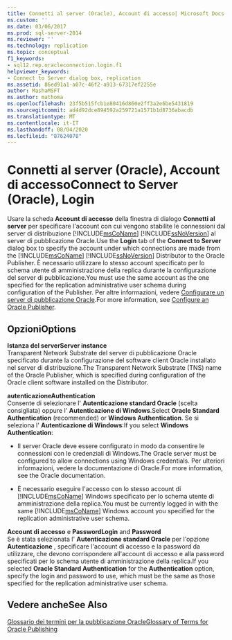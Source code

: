 ```yaml
---
title: Connetti al server (Oracle), Account di accesso| Microsoft Docs
ms.custom: ''
ms.date: 03/06/2017
ms.prod: sql-server-2014
ms.reviewer: ''
ms.technology: replication
ms.topic: conceptual
f1_keywords:
- sql12.rep.oracleconnection.login.f1
helpviewer_keywords:
- Connect to Server dialog box, replication
ms.assetid: 86ed91a1-a07c-46f2-a913-67317ef2255e
author: MashaMSFT
ms.author: mathoma
ms.openlocfilehash: 23f5b515fcb1e80416d860e2ff3a2e6be5431819
ms.sourcegitcommit: ad4d92dce894592a259721a1571b1d8736abacdb
ms.translationtype: MT
ms.contentlocale: it-IT
ms.lasthandoff: 08/04/2020
ms.locfileid: "87624078"
---
```

# <a name="connect-to-server-oracle-login"></a><span data-ttu-id="fc7cc-102">Connetti al server (Oracle), Account di accesso</span><span class="sxs-lookup"><span data-stu-id="fc7cc-102">Connect to Server (Oracle), Login</span></span>
  <span data-ttu-id="fc7cc-103">Usare la scheda **Account di accesso** della finestra di dialogo **Connetti al server** per specificare l'account con cui vengono stabilite le connessioni dal server di distribuzione [!INCLUDE[msCoName](../../includes/msconame-md.md)] [!INCLUDE[ssNoVersion](../../includes/ssnoversion-md.md)] al server di pubblicazione Oracle.</span><span class="sxs-lookup"><span data-stu-id="fc7cc-103">Use the **Login** tab of the **Connect to Server** dialog box to specify the account under which connections are made from the [!INCLUDE[msCoName](../../includes/msconame-md.md)] [!INCLUDE[ssNoVersion](../../includes/ssnoversion-md.md)] Distributor to the Oracle Publisher.</span></span> <span data-ttu-id="fc7cc-104">È necessario utilizzare lo stesso account specificato per lo schema utente di amministrazione della replica durante la configurazione del server di pubblicazione.</span><span class="sxs-lookup"><span data-stu-id="fc7cc-104">You must use the same account as the one specified for the replication administrative user schema during configuration of the Publisher.</span></span> <span data-ttu-id="fc7cc-105">Per altre informazioni, vedere [Configurare un server di pubblicazione Oracle](non-sql/configure-an-oracle-publisher.md).</span><span class="sxs-lookup"><span data-stu-id="fc7cc-105">For more information, see [Configure an Oracle Publisher](non-sql/configure-an-oracle-publisher.md).</span></span>  
  
## <a name="options"></a><span data-ttu-id="fc7cc-106">Opzioni</span><span class="sxs-lookup"><span data-stu-id="fc7cc-106">Options</span></span>  
 <span data-ttu-id="fc7cc-107">**Istanza del server**</span><span class="sxs-lookup"><span data-stu-id="fc7cc-107">**Server instance**</span></span>  
 <span data-ttu-id="fc7cc-108">Transparent Network Substrate del server di pubblicazione Oracle specificato durante la configurazione del software client Oracle installato nel server di distribuzione.</span><span class="sxs-lookup"><span data-stu-id="fc7cc-108">The Transparent Network Substrate (TNS) name of the Oracle Publisher, which is specified during configuration of the Oracle client software installed on the Distributor.</span></span>  
  
 <span data-ttu-id="fc7cc-109">**autenticazione**</span><span class="sxs-lookup"><span data-stu-id="fc7cc-109">**Authentication**</span></span>  
 <span data-ttu-id="fc7cc-110">Consente di selezionare l' **Autenticazione standard Oracle** (scelta consigliata) oppure l' **Autenticazione di Windows**.</span><span class="sxs-lookup"><span data-stu-id="fc7cc-110">Select **Oracle Standard Authentication** (recommended) or **Windows Authentication**.</span></span> <span data-ttu-id="fc7cc-111">Se si seleziona l' **Autenticazione di Windows**:</span><span class="sxs-lookup"><span data-stu-id="fc7cc-111">If you select **Windows Authentication**:</span></span>  
  
-   <span data-ttu-id="fc7cc-112">Il server Oracle deve essere configurato in modo da consentire le connessioni con le credenziali di Windows.</span><span class="sxs-lookup"><span data-stu-id="fc7cc-112">The Oracle server must be configured to allow connections using Windows credentials.</span></span> <span data-ttu-id="fc7cc-113">Per ulteriori informazioni, vedere la documentazione di Oracle.</span><span class="sxs-lookup"><span data-stu-id="fc7cc-113">For more information, see the Oracle documentation.</span></span>  
  
-   <span data-ttu-id="fc7cc-114">È necessario eseguire l'accesso con lo stesso account di [!INCLUDE[msCoName](../../includes/msconame-md.md)] Windows specificato per lo schema utente di amministrazione della replica.</span><span class="sxs-lookup"><span data-stu-id="fc7cc-114">You must be currently logged in with the same [!INCLUDE[msCoName](../../includes/msconame-md.md)] Windows account you specified for the replication administrative user schema.</span></span>  
  
 <span data-ttu-id="fc7cc-115">**Account di accesso** e **Password**</span><span class="sxs-lookup"><span data-stu-id="fc7cc-115">**Login** and **Password**</span></span>  
 <span data-ttu-id="fc7cc-116">Se è stata selezionata l' **Autenticazione standard Oracle** per l'opzione **Autenticazione** , specificare l'account di accesso e la password da utilizzare, che devono corrispondere all'account di accesso e alla password specificati per lo schema utente di amministrazione della replica.</span><span class="sxs-lookup"><span data-stu-id="fc7cc-116">If you selected **Oracle Standard Authentication** for the **Authentication** option, specify the login and password to use, which must be the same as those specified for the replication administrative user schema.</span></span>  
  
## <a name="see-also"></a><span data-ttu-id="fc7cc-117">Vedere anche</span><span class="sxs-lookup"><span data-stu-id="fc7cc-117">See Also</span></span>  
 [<span data-ttu-id="fc7cc-118">Glossario dei termini per la pubblicazione Oracle</span><span class="sxs-lookup"><span data-stu-id="fc7cc-118">Glossary of Terms for Oracle Publishing</span></span>](non-sql/glossary-of-terms-for-oracle-publishing.md)  
  
  
